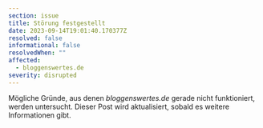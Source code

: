 ```yaml
---
section: issue
title: Störung festgestellt
date: 2023-09-14T19:01:40.170377Z
resolved: false
informational: false
resolvedWhen: ""
affected:
  - bloggenswertes.de
severity: disrupted
---
```

Mögliche Gründe, aus denen *bloggenswertes.de* gerade nicht funktioniert, werden untersucht. Dieser Post wird aktualisiert, sobald es weitere Informationen gibt.

        